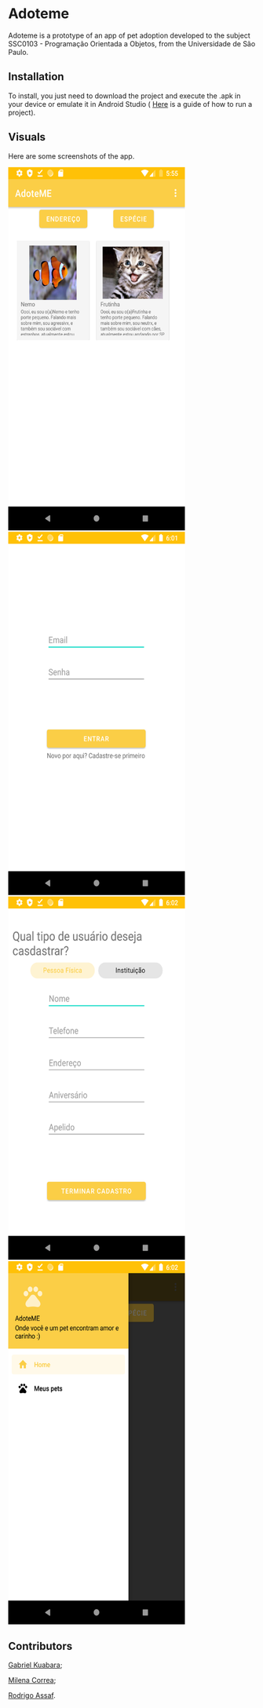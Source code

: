 # Adoteme

Adoteme is a prototype of an app of pet adoption developed to the subject 
SSC0103 - Programação Orientada a Objetos, from the Universidade de São Paulo.
## Installation
To install, you just need to download the project and execute the .apk in your device or emulate it in Android Studio ( [Here](https://developer.android.com/training/basics/firstapp/running-app) is a guide of how to run a project).

## Visuals
Here are some screenshots of the app.

<img src="https://github.com/allthecoder/Adoteme/blob/master/imgs/Screenshot_1629752160.png" width="360" height="740" />
<img src="https://github.com/allthecoder/Adoteme/blob/master/imgs/Screenshot_1629752482.png" width="360" height="740" />
<img src="https://github.com/allthecoder/Adoteme/blob/master/imgs/Screenshot_1629752543.png" width="360" height="740" />
<img src="https://github.com/allthecoder/Adoteme/blob/master/imgs/Screenshot_1629752570.png" width="360" height="740" />


## Contributors 

[Gabriel Kuabara](https://github.com/GKuabara);

[Milena Correa](https://choosealicense.com/licenses/mit/);

[Rodrigo Assaf](https://github.com/Roassaf).

